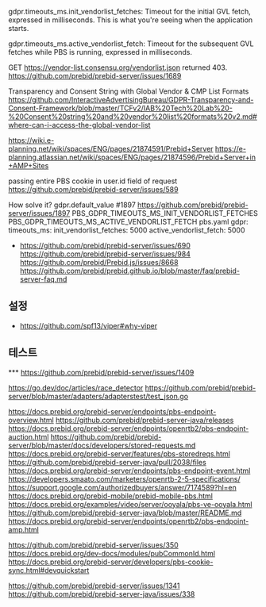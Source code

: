 gdpr.timeouts_ms.init_vendorlist_fetches: Timeout for the initial GVL fetch, expressed in milliseconds. This is what you're seeing when the application starts.

gdpr.timeouts_ms.active_vendorlist_fetch: Timeout for the subsequent GVL fetches while PBS is running, expressed in milliseconds.

GET https://vendor-list.consensu.org/vendorlist.json returned 403.
https://github.com/prebid/prebid-server/issues/1689 


Transparency and Consent String with Global Vendor & CMP List Formats
https://github.com/InteractiveAdvertisingBureau/GDPR-Transparency-and-Consent-Framework/blob/master/TCFv2/IAB%20Tech%20Lab%20-%20Consent%20string%20and%20vendor%20list%20formats%20v2.md#where-can-i-access-the-global-vendor-list



https://wiki.e-planning.net/wiki/spaces/ENG/pages/21874591/Prebid+Server
https://e-planning.atlassian.net/wiki/spaces/ENG/pages/21874596/Prebid+Server+in+AMP+Sites


passing entire PBS cookie in user.id field of request
https://github.com/prebid/prebid-server/issues/589

How solve it? gdpr.default_value #1897
https://github.com/prebid/prebid-server/issues/1897
PBS_GDPR_TIMEOUTS_MS_INIT_VENDORLIST_FETCHES
PBS_GDPR_TIMEOUTS_MS_ACTIVE_VENDORLIST_FETCH
pbs.yaml
gdpr:
timeouts_ms:
init_vendorlist_fetches: 5000
active_vendorlist_fetch: 5000

* https://github.com/prebid/prebid-server/issues/690
  https://github.com/prebid/prebid-server/issues/984
https://github.com/prebid/Prebid.js/issues/8668
  https://github.com/prebid/prebid.github.io/blob/master/faq/prebid-server-faq.md

## 설정 ##
* https://github.com/spf13/viper#why-viper



## 테스트 ##
*** https://github.com/prebid/prebid-server/issues/1409

https://go.dev/doc/articles/race_detector
https://github.com/prebid/prebid-server/blob/master/adapters/adapterstest/test_json.go

https://docs.prebid.org/prebid-server/endpoints/pbs-endpoint-overview.html
https://github.com/prebid/prebid-server-java/releases
https://docs.prebid.org/prebid-server/endpoints/openrtb2/pbs-endpoint-auction.html
https://github.com/prebid/prebid-server/blob/master/docs/developers/stored-requests.md
https://docs.prebid.org/prebid-server/features/pbs-storedreqs.html
https://github.com/prebid/prebid-server-java/pull/2038/files
https://docs.prebid.org/prebid-server/endpoints/pbs-endpoint-event.html
https://developers.smaato.com/marketers/openrtb-2-5-specifications/
https://support.google.com/authorizedbuyers/answer/7174589?hl=en
https://docs.prebid.org/prebid-mobile/prebid-mobile-pbs.html
https://docs.prebid.org/examples/video/server/ooyala/pbs-ve-ooyala.html
https://github.com/prebid/prebid-server-java/blob/master/README.md
https://docs.prebid.org/prebid-server/endpoints/openrtb2/pbs-endpoint-amp.html



https://github.com/prebid/prebid-server/issues/350
https://docs.prebid.org/dev-docs/modules/pubCommonId.html
https://docs.prebid.org/prebid-server/developers/pbs-cookie-sync.html#devquickstart



https://github.com/prebid/prebid-server/issues/1341
https://github.com/prebid/prebid-server-java/issues/338